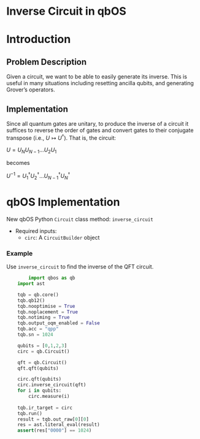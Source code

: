 # Inverse Circuit in qbOS

# Introduction

## Problem Description

Given a circuit, we want to be able to easily generate its inverse. This is useful in many situations including resetting ancilla qubits, and generating Grover’s operators.

## Implementation

Since all quantum gates are unitary, to produce the inverse of a circuit it suffices to reverse the order of gates and convert gates to their conjugate transpose (i.e., $`U \mapsto U^\dagger`$). That is, the circuit:

$`U = U_NU_{N-1}...U_2U_1`$

becomes

$`U^{-1} = U_1^\dagger U_2^\dagger ... U_{N-1}^\dagger U_N^\dagger`$

# qbOS Implementation

New qbOS Python `Circuit` class method: `inverse_circuit`

- Required inputs:
    - `circ`: A `CircuitBuilder` object

### Example

Use `inverse_circuit` to find the inverse of the QFT circuit.

```python
		import qbos as qb 
    import ast

    tqb = qb.core()
    tqb.qb12()
    tqb.nooptimise = True
    tqb.noplacement = True
    tqb.notiming = True
    tqb.output_oqm_enabled = False
    tqb.acc = "qpp"
    tqb.sn = 1024

    qubits = [0,1,2,3]
    circ = qb.Circuit()

    qft = qb.Circuit()
    qft.qft(qubits)

    circ.qft(qubits)
    circ.inverse_circuit(qft)
    for i in qubits:
        circ.measure(i) 
    
    tqb.ir_target = circ
    tqb.run()
    result = tqb.out_raw[0][0]
    res = ast.literal_eval(result)
    assert(res["0000"] == 1024)
```